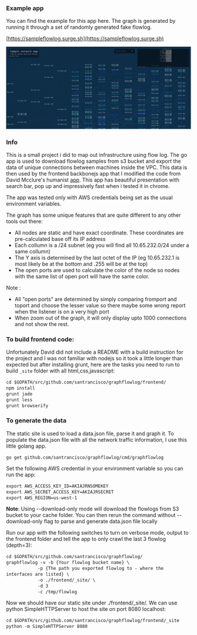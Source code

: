 ### Example app

You can find the example for this app here. The graph is generated  by running it through a set of randomly generated fake flowlog.

[https://sampleflowlog.surge.sh](https://sampleflowlog.surge.sh)

![screenshot](/example.png?raw=true "Popup screenshot")

### Info

This is a small project i did to map out infrastructure using flow log. The go app is used to download flowlog samples from s3 bucket and export the data of unique connections between machines inside the VPC. This data is then used by the frontend backbonejs app that I modified the code from David Mcclure's humanist [app](https://github.com/davidmcclure/humanist). This app has beautiful presentation with search bar, pop up and impressively fast when i tested it in chrome.

The app was tested only with AWS credentials being set as the usual environment variables. 

The graph has some unique features that are quite different to any other tools out there:

  - All nodes are static and have exact coordinate. These coordinates are pre-calculated base off its IP address
  - Each collumn is a /24 subnet (eg you will find all 10.65.232.0/24 under a same collumn)
  - The Y axis is determined by the last octet of the IP (eg 10.65.232.1 is most likely be at the bottom and .255 will be at the top) 
  - The open ports are used to calculate the color of the node so nodes with the same list of open port will have the same color.

Note :
  - All "open ports" are determined by simply comparing fromport and toport and choose the lesser value so there maybe some wrong report when the listener is on a very high port
  - When zoom out of the graph, it will only display upto 1000 connections and not show the rest.


### To build frontend code:

Unfortunately David did not include a README with a build instruction for the project and I was not familiar with nodejs so it took a little longer than expected but after installing grunt, here are the tasks you need to run to build `_site` folder with all html,css,javascript:

```
cd $GOPATH/src/github.com/santrancisco/graphflowlog/frontend/
npm install 
grunt jade
grunt less
grunt browserify
```

### To generate the data

The static site is used to load a data.json file, parse it and graph it. To populate the data.json file with all the network traffic information, I use this little golang app.

```
go get github.com/santrancisco/graphflowlog/cmd/graphflowlog

```

Set the following AWS credential in your environment variable so you can run the app:

```
export AWS_ACCESS_KEY_ID=AKIAJRNSOMEKEY
export AWS_SECRET_ACCESS_KEY=AKIAJRSECRET
export AWS_REGION=us-west-1
```

**Note**: Using --download-only mode will download the flowlogs from S3 bucket to your cache folder. You can then rerun the command without --download-only flag to parse and generate data.json file locally

Run our app with the following switches to turn on verbose mode, output to the frontend folder and tell the app to only crawl the last 3 flowlog (depth=3):
```
cd $GOPATH/src/github.com/santrancisco/graphflowlog/
graphflowlog -v -b {Your flowlog bucket name} \
            -p {The path you exported flowlog to - where the interfaces are listed} \
            -o ./frontend/_site/ \
            -d 3
            -c /tmp/flowlog
```

Now we should have our static site under ./frontend/_site/. We can use python SimpleHTTPServer to host the site on port 8080 localhost:

```
cd $GOPATH/src/github.com/santrancisco/graphflowlog/frontend/_site
python -m SimpleHTTPServer 8080
```


